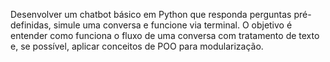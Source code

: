 Desenvolver um chatbot básico em Python que responda perguntas pré-definidas, simule uma conversa e funcione via terminal. O objetivo é entender como funciona o fluxo de uma conversa com tratamento de texto e, se possível, aplicar conceitos de POO para modularização.
